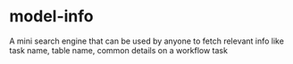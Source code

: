 # model-info
A mini search engine that can be used by anyone to fetch relevant info like task name, table name, common details on a workflow task

